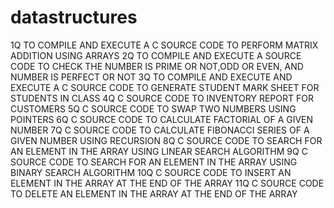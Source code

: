 # datastructures
1Q TO COMPILE AND EXECUTE A C SOURCE CODE TO PERFORM MATRIX ADDITION USING ARRAYS
2Q TO COMPILE AND EXECUTE A SOURCE CODE TO CHECK THE NUMBER IS PRIME OR NOT,ODD OR EVEN, AND NUMBER IS PERFECT OR NOT
3Q TO COMPILE AND EXECUTE AND EXECUTE A C SOURCE CODE TO GENERATE STUDENT MARK SHEET FOR STUDENTS IN CLASS
4Q C SOURCE CODE TO INVENTORY REPORT FOR CUSTOMERS
5Q C SOURCE CODE TO SWAP TWO NUMBERS USING POINTERS
6Q C SOURCE CODE TO CALCULATE FACTORIAL OF A GIVEN NUMBER
7Q C SOURCE CODE TO CALCULATE FIBONACCI SERIES OF A GIVEN NUMBER USING RECURSION
8Q C SOURCE CODE TO SEARCH FOR AN ELEMENT IN THE ARRAY USING LINEAR SEARCH ALGORITHM
9Q C SOURCE CODE TO SEARCH FOR AN ELEMENT IN THE ARRAY USING BINARY SEARCH ALGORITHM
10Q C SOURCE CODE TO INSERT AN ELEMENT IN THE ARRAY AT THE END OF THE ARRAY
11Q C SOURCE CODE TO DELETE AN ELEMENT IN THE ARRAY AT THE END OF THE ARRAY
